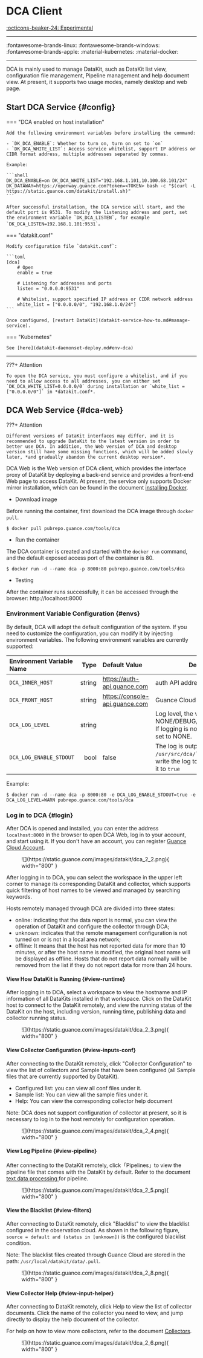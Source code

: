 
# DCA Client

[:octicons-beaker-24: Experimental](index.md#experimental)

---

:fontawesome-brands-linux: :fontawesome-brands-windows: :fontawesome-brands-apple: :material-kubernetes: :material-docker:

---

DCA is mainly used to manage DataKit, such as DataKit list view, configuration file management, Pipeline management and help document view. At present, it supports two usage modes, namely desktop and web page.

## Start DCA Service {#config}

=== "DCA enabled on host installation"

    Add the following environment variables before installing the command:
    
    - `DK_DCA_ENABLE`: Whether to turn on, turn on set to `on`
    - `DK_DCA_WHITE_LIST`: Access service whitelist, support IP address or CIDR format address, multiple addresses separated by commas.
    
    Example:
    
    ```shell
    DK_DCA_ENABLE=on DK_DCA_WHITE_LIST="192.168.1.101,10.100.68.101/24" DK_DATAWAY=https://openway.guance.com?token=<TOKEN> bash -c "$(curl -L https://static.guance.com/datakit/install.sh)"
    ```
    
    After successful installation, the DCA service will start, and the default port is 9531. To modify the listening address and port, set the environment variable `DK_DCA_LISTEN`, for example `DK_DCA_LISTEN=192.168.1.101:9531`。

=== "datakit.conf"

    Modify configuration file `datakit.conf`:
    
    ```toml
    [dca]
        # Open
        enable = true
    
        # Listening for addresses and ports
        listen = "0.0.0.0:9531"
    
        # Whitelist, support specified IP address or CIDR network address
        white_list = ["0.0.0.0/0", "192.168.1.0/24"]
    ```
    
    Once configured, [restart DataKit](datakit-service-how-to.md#manage-service).

=== "Kubernetes"

    See [here](datakit-daemonset-deploy.md#env-dca)

---

???+ Attention

    To open the DCA service, you must configure a whitelist, and if you need to allow access to all addresses, you can either set `DK_DCA_WHITE_LIST=0.0.0.0/0` during installation or `white_list = ["0.0.0.0/0"]` in *datakit.conf*.

## DCA Web Service {#dca-web}

???+ Attention

    Different versions of DataKit interfaces may differ, and it is recommended to upgrade DataKit to the latest version in order to better use DCA. In addition, the Web version of DCA and desktop version still have some missing functions, which will be added slowly later, *and gradually abandon the current desktop version*.

DCA Web is the Web version of DCA client, which provides the interface proxy of DataKit by deploying a back-end service and provides a front-end Web page to access DataKit. At present, the service only supports Docker mirror installation, which can be found in the document [installing Docker](https://docs.docker.com/desktop/install/linux-install/).

- Download image

Before running the container, first download the DCA image through `docker pull`.

```shell
$ docker pull pubrepo.guance.com/tools/dca
```

- Run the container

The DCA container is created and started with the `docker run` command, and the default exposed access port of the container is 80.

```shell
$ docker run -d --name dca -p 8000:80 pubrepo.guance.com/tools/dca
```

- Testing

After the container runs successfully, it can be accessed through the browser: http://localhost:8000

### Environment Variable Configuration {#envs}

By default, DCA will adopt the default configuration of the system. If you need to customize the configuration, you can modify it by injecting environment variables. The following environment variables are currently supported:

| Environment Variable Name            | Type   | Default Value                         | Description                                                                                            |
| :---------              | ----:  | :---                           | ------                                                                                          |
| `DCA_INNER_HOST`        | string | https://auth-api.guance.com    | auth API address of Guance Cloud                                                                          |
| `DCA_FRONT_HOST`        | string | https://console-api.guance.com | Guance Cloud console API address                                                                         |
| `DCA_LOG_LEVEL`         | string |                                | Log level, the value is NONE/DEBUG/INFO/WARN/ERROR. If logging is not required, it can be set to NONE.                  |
| `DCA_LOG_ENABLE_STDOUT` | bool   | false                          | The log is output to a file under `/usr/src/dca/logs`. If you need to write the log to `stdout`, you can set it to `true` |

Example:

```shell
$ docker run -d --name dca -p 8000:80 -e DCA_LOG_ENABLE_STDOUT=true -e DCA_LOG_LEVEL=WARN pubrepo.guance.com/tools/dca
```

### Log in to DCA {#login}

After DCA is opened and installed, you can enter the address `localhost:8000` in the browser to open DCA Web, log in to your account, and start using it. If you don't have an account, you can register [Guance Cloud Account](https://auth.guance.com/register?channel=帮助文档).

<figure markdown>
  ![](https://static.guance.com/images/datakit/dca_2_2.png){ width="800" }
</figure>

After logging in to DCA, you can select the workspace in the upper left corner to manage its corresponding DataKit and collector, which supports quick filtering of host names to be viewed and managed by searching keywords.

Hosts remotely managed through DCA are divided into three states:

- online: indicating that the data report is normal, you can view the operation of DataKit and configure the collector through DCA;
- unknown: indicates that the remote management configuration is not turned on or is not in a local area network;
- offline: It means that the host has not reported data for more than 10 minutes, or after the host name is modified, the original host name will be displayed as offline. Hosts that do not report data normally will be removed from the list if they do not report data for more than 24 hours.

#### View How DataKit is Running {#view-runtime}

After logging in to DCA, select a workspace to view the hostname and IP information of all DataKits installed in that workspace. Click on the DataKit host to connect to the DataKit remotely, and view the running status of the DataKit on the host, including version, running time, publishing data and collector running status.

<figure markdown>
  ![](https://static.guance.com/images/datakit/dca_2_3.png){ width="800" }
</figure>

#### View Collector Configuration {#view-inputs-conf}

After connecting to the DataKit remotely, click "Collector Configuration" to view the list of collectors and Sample that have been configured (all Sample files that are currently supported by DataKit).

- Configured list: you can view all conf files under it.
- Sample list: You can view all the sample files under it.
- Help: You can view the corresponding collector help document

Note: DCA does not support configuration of collector at present, so it is necessary to log in to the host remotely for configuration operation.

<figure markdown>
  ![](https://static.guance.com/images/datakit/dca_2_4.png){ width="800" }
</figure>

#### View Log Pipeline {#view-pipeline}

After connecting to the DataKit remotely, click「Pipelines」to view the pipeline file that comes with the DataKit by default. Refer to the document [text data processing ](pipeline.md) for pipeline.

<figure markdown>
  ![](https://static.guance.com/images/datakit/dca_2_5.png){ width="800" }
</figure>

#### View the Blacklist {#view-filters}

After connecting to DataKit remotely, click "Blacklist" to view the blacklist configured in the observation cloud. As shown in the following figure, `source = default and (status in [unknown])` is the configured blacklist condition.

Note: The blacklist files created through Guance Cloud are stored in the path: `/usr/local/datakit/data/.pull`.

<figure markdown>
  ![](https://static.guance.com/images/datakit/dca_2_8.png){ width="800" }
</figure>

#### View Collector Help {#view-input-helper}

After connecting to DataKit remotely, click Help to view the list of collector documents. Click the name of the collector you need to view, and jump directly to display the help document of the collector.

For help on how to view more collectors, refer to the document [Collectors](hostobject.md).

<figure markdown>
  ![](https://static.guance.com/images/datakit/dca_2_6.png){ width="800" }
</figure>
